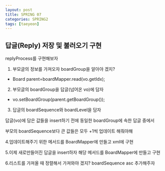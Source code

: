 ```yaml
---
layout: post
title: SPRING 07
categories: SPRING2
tags: [taeyeon]
---
```


## 답글(Reply) 저장 및 불러오기 구현

replyProcess를 구현해보자

1. 부모글의 정보를 가져오자 boardGroup을 알아야 겠지? 

- Board parent=boardMapper.read(vo.getIdx);

2. 부모글의 boardGroup을 답글(넘어온 vo)에 담자

- vo.setBoardGroup(parent.getBoardGroup());

3. 답글의 boardSequence와 boardLevel을 담자

답글(vo)에 담은 값들을 insert하기 전에 동일한 boardGroup에 속한 답글 중에서

부모의 boardSequence보다 큰 값들은 모두 +1씩 업데이트 해줘야해

4.업데이트해주기 위한 메서드를 BoardMapper에 만들고 xml에 구현

5.이제 새로만들어진 답글을 insert하자 해당 메서드를 BoardMapper에 만들고 구현

6.리스트를 가져올 때 정렬해서 가져와야 겠지? boardSequence asc 추가해주자











